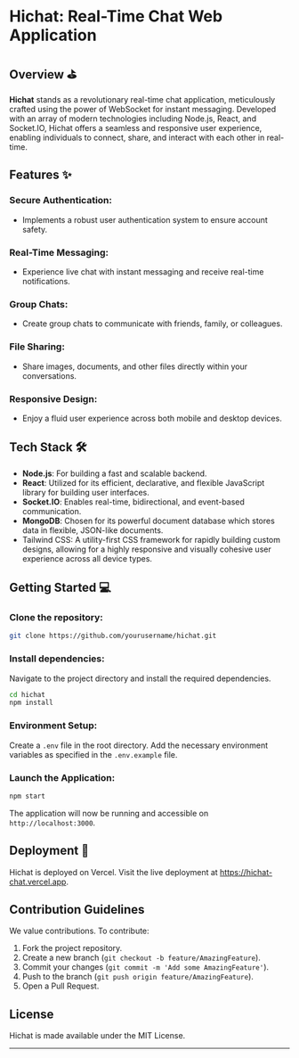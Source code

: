 # Hichat: Real-Time Chat Web Application

## Overview ⛳

**Hichat** stands as a revolutionary real-time chat application, meticulously crafted using the power of WebSocket for instant messaging. Developed with an array of modern technologies including Node.js, React, and Socket.IO, Hichat offers a seamless and responsive user experience, enabling individuals to connect, share, and interact with each other in real-time.

## Features ✨

### Secure Authentication:
- Implements a robust user authentication system to ensure account safety.

### Real-Time Messaging:
- Experience live chat with instant messaging and receive real-time notifications.

### Group Chats:
- Create group chats to communicate with friends, family, or colleagues.

### File Sharing:
- Share images, documents, and other files directly within your conversations.

### Responsive Design:
- Enjoy a fluid user experience across both mobile and desktop devices.

## Tech Stack 🛠

- **Node.js**: For building a fast and scalable backend.
- **React**: Utilized for its efficient, declarative, and flexible JavaScript library for building user interfaces.
- **Socket.IO**: Enables real-time, bidirectional, and event-based communication.
- **MongoDB**: Chosen for its powerful document database which stores data in flexible, JSON-like documents.
- Tailwind CSS: A utility-first CSS framework for rapidly building custom designs, allowing for a highly responsive and visually cohesive user experience across all device types.

## Getting Started 💻

### Clone the repository:

```bash
git clone https://github.com/yourusername/hichat.git
```

### Install dependencies:

Navigate to the project directory and install the required dependencies.

```bash
cd hichat
npm install
```

### Environment Setup:

Create a `.env` file in the root directory. Add the necessary environment variables as specified in the `.env.example` file.

### Launch the Application:

```bash
npm start
```

The application will now be running and accessible on `http://localhost:3000`.

## Deployment 🚀
Hichat is deployed on Vercel. Visit the live deployment at https://hichat-chat.vercel.app.

## Contribution Guidelines

We value contributions. To contribute:

1. Fork the project repository.
2. Create a new branch (`git checkout -b feature/AmazingFeature`).
3. Commit your changes (`git commit -m 'Add some AmazingFeature'`).
4. Push to the branch (`git push origin feature/AmazingFeature`).
5. Open a Pull Request.

## License

Hichat is made available under the MIT License.

---
